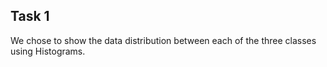 <h2>Task 1</h2>
We chose to show the data distribution between each of the three classes using Histograms.
